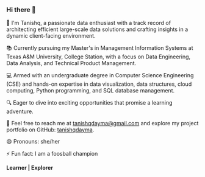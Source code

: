 ### Hi there 👋

<!--
**tanishqdayma/tanishqdayma** is a ✨ _special_ ✨ repository because its `README.md` (this file) appears on your GitHub profile.

Here are some ideas to get you started:

- 🔭 I’m currently working on ...
- 🌱 I’m currently learning ...
- 👯 I’m looking to collaborate on ...
- 🤔 I’m looking for help with ...
- 💬 Ask me about ...
- 📫 How to reach me: ...
- 😄 Pronouns: ...
- ⚡ Fun fact: ...
-->
🚀 I'm Tanishq, a passionate data enthusiast with a track record of architecting efficient large-scale data solutions and crafting insights in a dynamic client-facing environment.

📚 Currently pursuing my Master's in Management Information Systems at Texas A&M University, College Station, with a focus on Data Engineering, Data Analysis, and Technical Product Management.

💻 Armed with an undergraduate degree in Computer Science Engineering (CSE) and hands-on expertise in data visualization, data structures, cloud computing, Python programming, and SQL database management.

🔍 Eager to dive into exciting opportunities that promise a learning adventure.

📧 Feel free to reach me at tanishqdayma@gmail.com and explore my project portfolio on GitHub: [tanishqdayma](https://github.com/tanishqdayma).

😄 Pronouns: she/her

⚡ Fun fact: I am a foosball champion

**Learner | Explorer**
